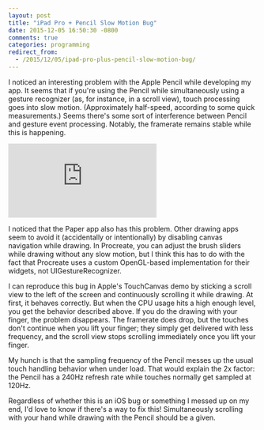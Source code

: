 ```yaml
---
layout: post
title: "iPad Pro + Pencil Slow Motion Bug"
date: 2015-12-05 16:50:30 -0800
comments: true
categories: programming
redirect_from:
  - /2015/12/05/ipad-pro-plus-pencil-slow-motion-bug/
---
```

I noticed an interesting problem with the Apple Pencil while developing my app. It seems that if you're using the Pencil while simultaneously using a gesture recognizer (as, for instance, in a scroll view), touch processing goes into slow motion. (Approximately half-speed, according to some quick measurements.) Seems there's some sort of interference between Pencil and gesture event processing. Notably, the framerate remains stable while this is happening.

<!--more-->

<p><div class="youtube_16_9"><iframe src="https://www.youtube.com/embed/ioPRiHBj8l4?showinfo=0&rel=0" frameborder="0" allowfullscreen></iframe></div></p>

I noticed that the Paper app also has this problem. Other drawing apps seem to avoid it (accidentally or intentionally) by disabling canvas navigation while drawing. In Procreate, you can adjust the brush sliders while drawing without any slow motion, but I think this has to do with the fact that Procreate uses a custom OpenGL-based implementation for their widgets, not UIGestureRecognizer.

I can reproduce this bug in Apple's TouchCanvas demo by sticking a scroll view to the left of the screen and continuously scrolling it while drawing. At first, it behaves correctly. But when the CPU usage hits a high enough level, you get the behavior described above. If you do the drawing with your finger, the problem disappears. The framerate does drop, but the touches don't continue when you lift your finger; they simply get delivered with less frequency, and the scroll view stops scrolling immediately once you lift your finger.

My hunch is that the sampling frequency of the Pencil messes up the usual touch handling behavior when under load. That would explain the 2x factor: the Pencil has a 240Hz refresh rate while touches normally get sampled at 120Hz.

Regardless of whether this is an iOS bug or something I messed up on my end, I'd love to know if there's a way to fix this! Simultaneously scrolling with your hand while drawing with the Pencil should be a given.